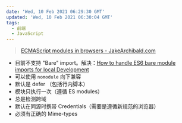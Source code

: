 ```yaml
---
date: 'Wed, 10 Feb 2021 06:29:30 GMT'
updated: 'Wed, 10 Feb 2021 06:30:04 GMT'
tags:
  - 前端
  - JavaScript
---
```


> [ECMAScript modules in browsers - JakeArchibald.com](https://jakearchibald.com/2017/es-modules-in-browsers/)

-   目前不支持 "Bare" import。解决：[How to handle ES6 bare module imports for local Development](http://dplatz.de/blog/2019/es6-bare-imports.html)
-   可以使用 `nomodule` 向下兼容
-   默认是 defer （包括行内脚本）
-   模块只执行一次（遵循 ES modules）
-   总是检测跨域
-   默认在同源时携带 Credentials（需要是遵循新规范的浏览器）
-   必须有正确的 Mime-types
